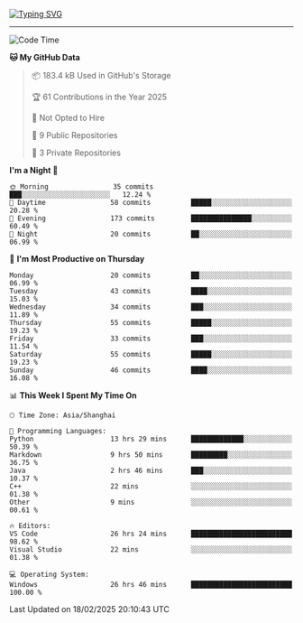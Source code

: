 <a href="https://git.io/typing-svg"><img src="https://readme-typing-svg.demolab.com?font=Jersey+10&size=33&pause=1000&color=0077B8&vCenter=true&width=429&height=46&lines=JACK_GDN+IS+WATCHING+YOU!" alt="Typing SVG" /></a>

---

<!--START_SECTION:waka-->
![Code Time](http://img.shields.io/badge/Code%20Time-109%20hrs%2050%20mins-blue)

**🐱 My GitHub Data** 

> 📦 183.4 kB Used in GitHub's Storage 
 > 
> 🏆 61 Contributions in the Year 2025
 > 
> 🚫 Not Opted to Hire
 > 
> 📜 9 Public Repositories 
 > 
> 🔑 3 Private Repositories 
 > 
**I'm a Night 🦉** 

```text
🌞 Morning                35 commits          ███░░░░░░░░░░░░░░░░░░░░░░   12.24 % 
🌆 Daytime                58 commits          █████░░░░░░░░░░░░░░░░░░░░   20.28 % 
🌃 Evening                173 commits         ███████████████░░░░░░░░░░   60.49 % 
🌙 Night                  20 commits          ██░░░░░░░░░░░░░░░░░░░░░░░   06.99 % 
```
📅 **I'm Most Productive on Thursday** 

```text
Monday                   20 commits          ██░░░░░░░░░░░░░░░░░░░░░░░   06.99 % 
Tuesday                  43 commits          ████░░░░░░░░░░░░░░░░░░░░░   15.03 % 
Wednesday                34 commits          ███░░░░░░░░░░░░░░░░░░░░░░   11.89 % 
Thursday                 55 commits          █████░░░░░░░░░░░░░░░░░░░░   19.23 % 
Friday                   33 commits          ███░░░░░░░░░░░░░░░░░░░░░░   11.54 % 
Saturday                 55 commits          █████░░░░░░░░░░░░░░░░░░░░   19.23 % 
Sunday                   46 commits          ████░░░░░░░░░░░░░░░░░░░░░   16.08 % 
```


📊 **This Week I Spent My Time On** 

```text
🕑︎ Time Zone: Asia/Shanghai

💬 Programming Languages: 
Python                   13 hrs 29 mins      █████████████░░░░░░░░░░░░   50.39 % 
Markdown                 9 hrs 50 mins       █████████░░░░░░░░░░░░░░░░   36.75 % 
Java                     2 hrs 46 mins       ███░░░░░░░░░░░░░░░░░░░░░░   10.37 % 
C++                      22 mins             ░░░░░░░░░░░░░░░░░░░░░░░░░   01.38 % 
Other                    9 mins              ░░░░░░░░░░░░░░░░░░░░░░░░░   00.61 % 

🔥 Editors: 
VS Code                  26 hrs 24 mins      █████████████████████████   98.62 % 
Visual Studio            22 mins             ░░░░░░░░░░░░░░░░░░░░░░░░░   01.38 % 

💻 Operating System: 
Windows                  26 hrs 46 mins      █████████████████████████   100.00 % 
```


 Last Updated on 18/02/2025 20:10:43 UTC
<!--END_SECTION:waka-->
